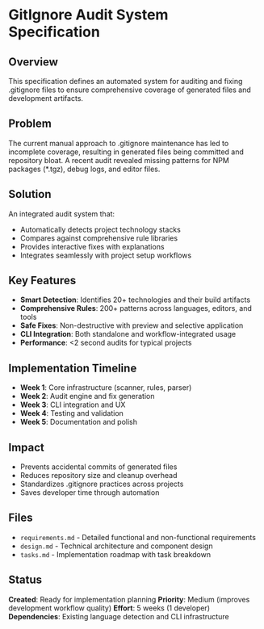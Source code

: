 # GitIgnore Audit System Specification

## Overview
This specification defines an automated system for auditing and fixing .gitignore files to ensure comprehensive coverage of generated files and development artifacts.

## Problem
The current manual approach to .gitignore maintenance has led to incomplete coverage, resulting in generated files being committed and repository bloat. A recent audit revealed missing patterns for NPM packages (*.tgz), debug logs, and editor files.

## Solution
An integrated audit system that:
- Automatically detects project technology stacks
- Compares against comprehensive rule libraries
- Provides interactive fixes with explanations
- Integrates seamlessly with project setup workflows

## Key Features
- **Smart Detection**: Identifies 20+ technologies and their build artifacts
- **Comprehensive Rules**: 200+ patterns across languages, editors, and tools
- **Safe Fixes**: Non-destructive with preview and selective application
- **CLI Integration**: Both standalone and workflow-integrated usage
- **Performance**: <2 second audits for typical projects

## Implementation Timeline
- **Week 1**: Core infrastructure (scanner, rules, parser)
- **Week 2**: Audit engine and fix generation
- **Week 3**: CLI integration and UX
- **Week 4**: Testing and validation
- **Week 5**: Documentation and polish

## Impact
- Prevents accidental commits of generated files
- Reduces repository size and cleanup overhead  
- Standardizes .gitignore practices across projects
- Saves developer time through automation

## Files
- `requirements.md` - Detailed functional and non-functional requirements
- `design.md` - Technical architecture and component design
- `tasks.md` - Implementation roadmap with task breakdown

## Status
**Created**: Ready for implementation planning
**Priority**: Medium (improves development workflow quality)
**Effort**: 5 weeks (1 developer)
**Dependencies**: Existing language detection and CLI infrastructure